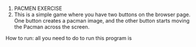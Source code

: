 1. PACMEN EXERCISE
2. This is a simple game where you have two buttons on the browser page. One button creates a pacman image, and the other button starts moving the Pacman across the screen.

How to run: all you need to do to run this program is 
